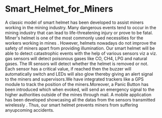 # Smart_Helmet_for_Miners
A classic model of smart helmet has been developed to assist miners
working in the mining industry. Many dangerous events tend to occur in
the mining industry that can lead to life-threatening injury or prove to be
fatal. Miner's helmet is one of the most commonly used necessities for
the workers working in mines . However, helmets nowadays do not
improve the safety of miners apart from providing illumination.
Our smart helmet will be able to detect catastrophic events with the help
of various sensors viz a viz. gas sensors will detect poisonous gases like
CO, CH4, LPG and natural gases. The IR sensors will detect whether the
helmet is removed or not. Each sensor has a critical value, if reached
then the buzzer will automatically switch and LEDs will also glow
thereby giving an alert signal to the miners and supervisors.We have
integrated trackers like a GPS module to track the position of the
miners.Moreover, a Panic Button has been introduced which when
evoked, will send an emergency signal to the higher authorities outside
of the mines through mail. A mobile application has been developed
showcasing all the datas from the sensors transmitted wirelessly .
Thus, our smart helmet prevents miners from suffering anyupcoming
accidents.
